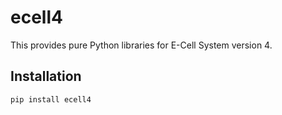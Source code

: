 # ecell4

This provides pure Python libraries for E-Cell System version 4.

## Installation

```
pip install ecell4
```
